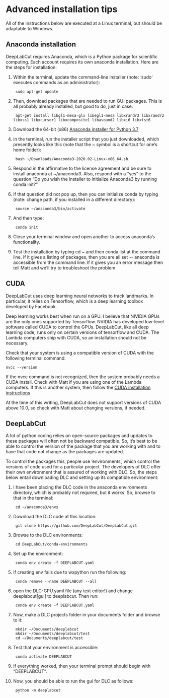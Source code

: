 # Advanced installation tips

All of the instructions below are executed at a Linux terminal, but should be adaptable to Windows.

## Anaconda installation 

DeepLabCut requires Anaconda, which is a Python package for scientific computing.  Each account requires its own anaconda installation.  Here are the steps for installation:

1. Within the terminal, update the command-line installer (note: ‘sudo’ executes commands as an administrator): 

        sudo apt-get update

1. Then, download packages that are needed to run GUI packages.  This is all probably already installed, but good to do, just in case: 

        apt-get install libgl1-mesa-glx libegl1-mesa libxrandr2 libxrandr2 libxss1 libxcursor1 libxcomposite1 libasound2 libxi6 libxtst6

1. Download the 64-bit (x86) [Anaconda installer for Python 3.7](https://repo.anaconda.com/archive/Anaconda3-2020.02-Linux-x86_64.sh)

1. In the terminal, run the installer script that you just downloaded, which presently looks like this (note that the ~ symbol is a shortcut for one’s home folder): 

        bash ~/Downloads/Anaconda3-2020.02-Linux-x86_64.sh

1. Respond in the affirmative to the license agreement and be sure to install anaconda at ~/anaconda3. Also, respond with a “yes” to the question “Do you wish the installer to initialize Anaconda3 by running conda init?”

1. If that question did not pop up, then you can initialize conda by typing (note: change path, if you installed in a different directory): 

        source ~/anaconda3/bin/activate 

1. And then type: 

        conda init

1. Close your terminal window and open another to access anaconda’s functionality.

1. Test the installation by typing cd ~ and then conda list at the command line.  If it gives a listing of packages, then you are all set -- anaconda is accessible from the command line.  If it gives you an error message then tell Matt and we’ll try to troubleshoot the problem.

## CUDA 

DeepLabCut uses deep learning neural networks to track landmarks. In particular, it relies on Tensorflow, which is a deep learning toolbox developed by Facebook.

Deep learning works best when run on a GPU. I believe that NIVIDIA GPUs are the only ones supported by Tensorflow. NVIDIA has developed low-level software called CUDA to control the GPUs.  DeepLabCut, like all deep learning code, runs only on certain versions of tensorflow and CUDA.  The Lambda computers ship with CUDA, so an installation should not be necessary.  

Check that your system is using a compatible version of CUDA with the following terminal command: 

    nvcc --version 

If the nvcc command is not recognized, then the system probably needs a CUDA install.  Check with Matt if you are using one of the Lambda computers.  If this is another system, then follow the [CUDA installation instructions](https://docs.nvidia.com/cuda/cuda-installation-guide-linux/index.html)

At the time of this writing, DeepLabCut does not support versions of CUDA above 10.0, so check with Matt about changing versions, if needed.

## DeepLabCut

A lot of python coding relies on open-source packages and updates to these packages will often not be backward compatible. So, it’s best to be able to control the version of the package that you are working with and to have that code not change as the packages are updated. 

To control the packages this, people use ‘environments’, which control the versions of code used for a particular project. The developers of DLC offer their own environment that is assured of working with DLC.  So, the steps below entail downloading DLC and setting up its compatible environment:

1. I have been placing the DLC code in the anaconda environments directory, which is probably not required, but it works.  So, browse to that in the terminal: 

        cd ~/anaconda3/envs

1. Download the DLC code at this location: 

        git clone https://github.com/DeepLabCut/DeepLabCut.git

1. Browse to the DLC environments:

        cd DeepLabCut/conda-environments

1. Set up the environment:

        conda env create -f DEEPLABCUT.yaml

1. If creating env fails due to wxpython run the following:
        
        conda remove --name DEEPLABCUT --all 

1. open the DLC-GPU.yaml file (any text editor!) and change deeplabcut[gui] to deeplabcut. Then run: 

        conda env create -f DEEPLABCUT.yaml

1. Now, make a DLC projects folder in your documents folder and browse to it:

        mkdir ~/Documents/deeplabcut
        mkdir ~/Documents/deeplabcut/test
        cd ~/Documents/deeplabcut/test

1. Test that your environment is accessible:

        conda activate DEEPLABCUT

1. If everything worked, then your terminal prompt should begin with “DEEPLABCUT”.

1. Now, you should be able to run the gui for DLC as follows:

        python -m deeplabcut